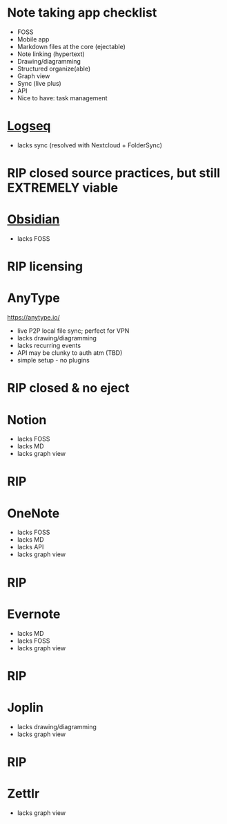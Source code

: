 # Note taking app checklist
- FOSS
- Mobile app
- Markdown files at the core (ejectable)
- Note linking (hypertext)
- Drawing/diagramming
- Structured organize(able)
- Graph view
- Sync (live plus)
- API
- Nice to have: task management

# [Logseq](../services/logseq/README.md)
- lacks sync (resolved with Nextcloud + FolderSync)

# RIP closed source practices, but still EXTREMELY viable
# [Obsidian](./obsidian/README.md)
- lacks FOSS

# RIP licensing
# AnyType
https://anytype.io/
- live P2P local file sync; perfect for VPN
- lacks drawing/diagramming
- lacks recurring events
- API may be clunky to auth atm (TBD)
- simple setup - no plugins

# RIP closed & no eject
# Notion
- lacks FOSS
- lacks MD
- lacks graph view

# RIP
# OneNote
- lacks FOSS
- lacks MD
- lacks API
- lacks graph view

# RIP
# Evernote
- lacks MD
- lacks FOSS
- lacks graph view

# RIP
# Joplin
- lacks drawing/diagramming
- lacks graph view

# RIP
# Zettlr
- lacks graph view
